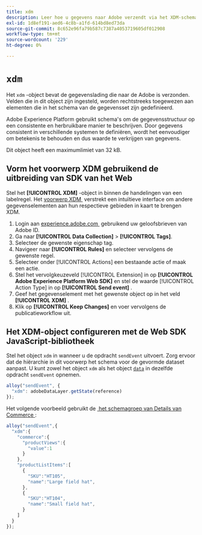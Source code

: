 ```yaml
---
title: xdm
description: Leer hoe u gegevens naar Adobe verzendt via het XDM-schema-uitgelijnde object.
exl-id: 1d8ef191-aed6-4c8b-a1fd-614bd8ed73da
source-git-commit: 8c652e96fa79b587c7387a4053719605df012908
workflow-type: tm+mt
source-wordcount: '229'
ht-degree: 0%

---
```


# `xdm`

Het `xdm` -object bevat de gegevenslading die naar de Adobe is verzonden. Velden die in dit object zijn ingesteld, worden rechtstreeks toegewezen aan elementen die in het schema van de gegevensset zijn gedefinieerd.

Adobe Experience Platform gebruikt schema&#39;s om de gegevensstructuur op een consistente en herbruikbare manier te beschrijven. Door gegevens consistent in verschillende systemen te definiëren, wordt het eenvoudiger om betekenis te behouden en dus waarde te verkrijgen van gegevens.

Dit object heeft een maximumlimiet van 32 kB.

## Vorm het voorwerp XDM gebruikend de uitbreiding van SDK van het Web

Stel het **[!UICONTROL XDM]** -object in binnen de handelingen van een labelregel. Het [&#x200B; voorwerp XDM &#x200B;](/help/tags/extensions/client/web-sdk/data-element-types.md#xdm-object) verstrekt een intuïtieve interface om andere gegevenselementen aan hun respectieve gebieden in kaart te brengen XDM.

1. Login aan [&#x200B; experience.adobe.com &#x200B;](https://experience.adobe.com) gebruikend uw geloofsbrieven van Adobe ID.
1. Ga naar **[!UICONTROL Data Collection]** > **[!UICONTROL Tags]**.
1. Selecteer de gewenste eigenschap tag.
1. Navigeer naar **[!UICONTROL Rules]** en selecteer vervolgens de gewenste regel.
1. Selecteer onder [!UICONTROL Actions] een bestaande actie of maak een actie.
1. Stel het vervolgkeuzeveld [!UICONTROL Extension] in op **[!UICONTROL Adobe Experience Platform Web SDK]** en stel de waarde [!UICONTROL Action Type] in op **[!UICONTROL Send event]** .
1. Geef het gegevenselement met het gewenste object op in het veld **[!UICONTROL XDM]** .
1. Klik op **[!UICONTROL Keep Changes]** en voer vervolgens de publicatieworkflow uit.

## Het XDM-object configureren met de Web SDK JavaScript-bibliotheek

Stel het object `xdm` in wanneer u de opdracht `sendEvent` uitvoert. Zorg ervoor dat de hiërarchie in dit voorwerp het schema voor de gevormde dataset aanpast. U kunt zowel het object `xdm` als het object [`data`](data.md) in dezelfde opdracht `sendEvent` opnemen.

```js
alloy("sendEvent", {
  "xdm": adobeDataLayer.getState(reference)
});
```

Het volgende voorbeeld gebruikt de [&#x200B; het schemagroep van Details van Commerce &#x200B;](/help/xdm/field-groups/event/commerce-details.md):

```javascript
alloy("sendEvent",{
  "xdm":{
    "commerce":{
      "productViews":{
        "value":1
      }
    },
    "productListItems":[
      {
        "SKU":"HT105",
        "name":"Large field hat",
      },
      {
        "SKU":"HT104",
        "name":"Small field hat",
      }
    ]
  }
});
```
